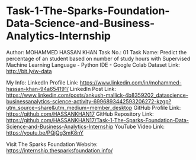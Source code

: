 # Task-1-The-Sparks-Foundation-Data-Science-and-Business-Analytics-Internship

Author: MOHAMMED HASSAN KHAN
Task No.: 01
Task Name: Predict the percentage of an student based on number of study hours with Supervised Machine Learning
Language - Python
IDE - Google Colab
Dataset Link: http://bit.ly/w-data

My Info:
LinkedIn Profile Link: https://www.linkedin.com/in/mohammed-hassan-khan-94a654191/
LinkedIn Post Link: https://www.linkedin.com/posts/ankush-mallick-4b8359202_datascience-businessanalytics-science-activity-6996893442593206272-kzgp?utm_source=share&utm_medium=member_desktop
GitHub Profile Link: https://github.com/HASSANKHAN17
GitHub Repository Link: https://github.com/HASSANKHAN17/Task-1-The-Sparks-Foundation-Data-Science-and-Business-Analytics-Internship
YouTube Video Link: https://youtu.be/PQjQg3mK8nY

Visit The Sparks Foundation Website: https://internship.thesparksfoundation.info/
